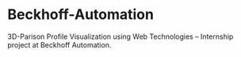 # Beckhoff-Automation
3D-Parison Profile Visualization using Web Technologies – Internship project at Beckhoff Automation.
